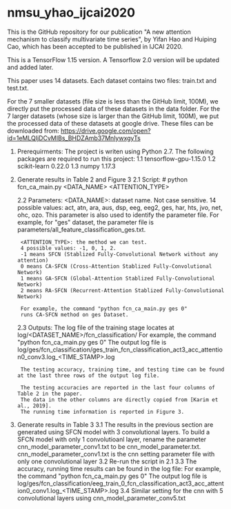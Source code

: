 # nmsu_yhao_ijcai2020
This is the GitHub repository for our publication "A new attention mechanism to classify multivariate time series", by Yifan Hao and Huiping Cao, which has been accepted to be published in IJCAI 2020. 

This is a TensorFlow 1.15 version. A Tensorflow 2.0 version will be updated and added later.

This paper uses 14 datasets. Each dataset contains two files: train.txt and test.txt.

For the 7 smaller datasets (file size is less than the GitHub limit, 100M), we directly put the processed data of these datasets in the data folder. 
For the 7 larger datasets (whose size is larger than the GitHub limit, 100M), we put the processed data of these datasets at google drive. These files can be downloaded from: https://drive.google.com/open?id=1eMLQIjDCvMIBs_BHDZAmb37MnlywxgyTs

1. Prerequirments:
    The project is writen using Python 2.7. 
    The following packages are required to run this project:
    1.1 tensorflow-gpu-1.15.0
    1.2 scikit-learn 0.22.0
    1.3 numpy 1.17.3

2. Generate results in Table 2 and Figure 3
    2.1 Script:
        # python fcn_ca_main.py <DATA_NAME> <ATTENTION_TYPE>

    2.2 Parameters:
        <DATA_NAME>: dataset name. Not case sensitive. 
        14 possible values: act, atn, ara, aus, dsp, eeg, eeg2, ges, har, hts, jvo, net, ohc, ozo.
        This parameter is also used to identify the parameter file.
        For example, for "ges" dataset, the parameter file is 
        parameters/all_feature_classification_ges.txt. 

        <ATTENTION_TYPE>: the method we can test. 
        4 possible values: -1, 0, 1, 2.
        -1 means SFCN (Stablized Fully-Convolutional Network without any attention)
        0 means CA-SFCN (Cross-Attention Stablized Fully-Convolutional Network)
        1 means GA-SFCN (Global-Attention Stablized Fully-Convolutional Network)
        2 means RA-SFCN (Recurrent-Attention Stablized Fully-Convolutional Network)

        For example, the command "python fcn_ca_main.py ges 0"
        runs CA-SFCN method on ges Dataset.

    2.3 Outputs:
        The log file of the training stage locates at log/<DATASET_NAME>/fcn_classification/
        For example, the command "python fcn_ca_main.py ges 0"
        The output log file is
            log/ges/fcn_classification/ges_train_fcn_classification_act3_acc_attention0_conv3.log_<TIME_STAMP>.log

        The testing accuracy, training time, and testing time can be found at the last three rows of the output log file.

        The testing accuracies are reported in the last four columns of Table 2 in the paper. 
        The data in the other columns are directly copied from [Karim et al., 2019].
        The running time information is reported in Figure 3. 


3. Generate results in Table 3
    3.1 The results in the previous section are generated using SFCN model with 3 convolutional layers. 
        To build a SFCN model with only 1 convolutioanl layer, rename the parameter cnn_model_parameter_conv1.txt to be 
        cnn_model_parameter.txt.
        cnn_model_parameter_conv1.txt is the cnn setting parameter file with only one convolutional layer
    3.2 Re-run the script in 2.1
    3.3 The accuracy, running time results can be found in the log file: 
        For example, the command "python fcn_ca_main.py ges 0"
        The output log file is
        log/ges/fcn_classification/eeg_train_0_fcn_classification_act3_acc_attention0_conv1.log_<TIME_STAMP>.log
    3.4 Similar setting for the cnn with 5 convolutional layers using cnn_model_parameter_conv5.txt


